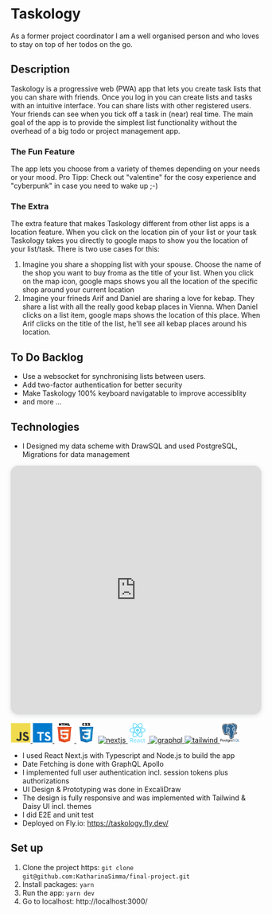 # Taskology

As a former project coordinator I am a well organised person and who loves to stay on top of her todos on the go.

## Description

Taskology is a progressive web (PWA) app that lets you create task lists that you can share with friends. Once you log in you can create lists and tasks with an intuitive interface. You can share lists with other registered users. Your friends can see when you tick off a task in (near) real time.
The main goal of the app is to provide the simplest list functionality without the overhead of a big todo or project management app.

### The Fun Feature

The app lets you choose from a variety of themes depending on your needs or your mood. Pro Tipp: Check out "valentine" for the cosy experience and "cyberpunk" in case you need to wake up ;-)

### The Extra

The extra feature that makes Taskology different from other list apps is a location feature. When you click on the location pin of your list or your task Taskology takes you directly to google maps to show you the location of your list/task. There is two use cases for this:

1.  Imagine you share a shopping list with your spouse. Choose the name of the shop you want to buy froma as the title of your list. When you click on the map icon, google maps shows you all the location of the specific shop around your current location
2.  Imagine your frineds Arif and Daniel are sharing a love for kebap. They share a list with all the really good kebap places in Vienna. When Daniel clicks on a list item, google maps shows the location of this place. When Arif clicks on the title of the list, he'll see all kebap places around his location.

## To Do Backlog

- Use a websocket for synchronising lists between users.
- Add two-factor authentication for better security
- Make Taskology 100% keyboard navigatable to improve accessiblity
- and more ...

## Technologies

- I Designed my data scheme with DrawSQL and used PostgreSQL, Migrations for data management

<iframe width="100%" height="500px" style="box-shadow: 0 2px 8px 0 rgba(63,69,81,0.16); border-radius:15px;" allowtransparency="true" allowfullscreen="true" scrolling="no" title="Embedded DrawSQL IFrame" frameborder="0" src="https://drawsql.app/teams/katharinasimmas-team/diagrams/final-project-schema/embed"></iframe>

<a href="https://developer.mozilla.org/en-US/docs/Web/JavaScript" target="_blank" rel="noreferrer"> <img src="https://raw.githubusercontent.com/devicons/devicon/master/icons/javascript/javascript-original.svg" alt="javascript" width="40" height="40"/> </a>
<a href="https://www.typescriptlang.org/" target="_blank" rel="noreferrer"> <img src="https://raw.githubusercontent.com/devicons/devicon/master/icons/typescript/typescript-original.svg" alt="typescript" width="40" height="40"/> </a>
<a href="https://www.w3.org/html/" target="_blank" rel="noreferrer"> <img src="https://raw.githubusercontent.com/devicons/devicon/master/icons/html5/html5-original-wordmark.svg" alt="html5" width="40" height="40"/> </a>
<a href="https://www.w3schools.com/css/" target="_blank" rel="noreferrer"> <img src="https://raw.githubusercontent.com/devicons/devicon/master/icons/css3/css3-original-wordmark.svg" alt="css3" width="40" height="40"/></a>
<a href="https://nextjs.org/" target="_blank" rel="noreferrer"> <img src="https://cdn.worldvectorlogo.com/logos/nextjs-2.svg" alt="nextjs" width="40" height="40"/> </a>
<a href="https://reactjs.org/" target="_blank" rel="noreferrer"><img src="https://raw.githubusercontent.com/devicons/devicon/master/icons/react/react-original-wordmark.svg" alt="react" width="40" height="40"/> </a>
<a href="https://graphql.org" target="_blank" rel="noreferrer"> <img src="https://www.vectorlogo.zone/logos/graphql/graphql-icon.svg" alt="graphql" width="40" height="40"/> </a>
<a href="https://tailwindcss.com/" target="_blank" rel="noreferrer"><img src="https://www.vectorlogo.zone/logos/tailwindcss/tailwindcss-icon.svg" alt="tailwind" width="40" height="40"/> </a>
<a href="https://www.postgresql.org" target="_blank" rel="noreferrer"> <img src="https://raw.githubusercontent.com/devicons/devicon/master/icons/postgresql/postgresql-original-wordmark.svg" alt="postgresql" width="40" height="40"/> </a>

- I used React Next.js with Typescript and Node.js to build the app
- Date Fetching is done with GraphQL Apollo
- I implemented full user authentication incl. session tokens plus authorizations
- UI Design & Prototyping was done in ExcaliDraw
- The design is fully responsive and was implemented with Tailwind & Daisy UI incl. themes
- I did E2E and unit test
- Deployed on Fly.io: https://taskology.fly.dev/

</p>

## Set up

1.  Clone the project
    https: `git clone git@github.com:KatharinaSimma/final-project.git`
2.  Install packages: `yarn`
3.  Run the app: `yarn dev`
4.  Go to localhost: http://localhost:3000/
